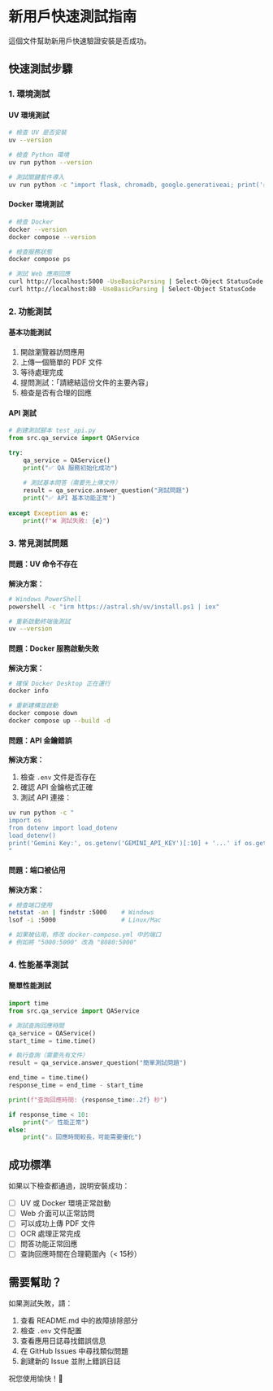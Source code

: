 # 新用戶快速測試指南

這個文件幫助新用戶快速驗證安裝是否成功。

## 快速測試步驟

### 1. 環境測試

#### UV 環境測試
```bash
# 檢查 UV 是否安裝
uv --version

# 檢查 Python 環境
uv run python --version

# 測試關鍵套件導入
uv run python -c "import flask, chromadb, google.generativeai; print('✅ 所有關鍵套件正常')"
```

#### Docker 環境測試
```bash
# 檢查 Docker
docker --version
docker compose --version

# 檢查服務狀態
docker compose ps

# 測試 Web 應用回應
curl http://localhost:5000 -UseBasicParsing | Select-Object StatusCode
curl http://localhost:80 -UseBasicParsing | Select-Object StatusCode
```

### 2. 功能測試

#### 基本功能測試
1. 開啟瀏覽器訪問應用
2. 上傳一個簡單的 PDF 文件
3. 等待處理完成
4. 提問測試：「請總結這份文件的主要內容」
5. 檢查是否有合理的回應

#### API 測試
```python
# 創建測試腳本 test_api.py
from src.qa_service import QAService

try:
    qa_service = QAService()
    print("✅ QA 服務初始化成功")
    
    # 測試基本問答（需要先上傳文件）
    result = qa_service.answer_question("測試問題")
    print("✅ API 基本功能正常")
    
except Exception as e:
    print(f"❌ 測試失敗: {e}")
```

### 3. 常見測試問題

#### 問題：UV 命令不存在
**解決方案：**
```bash
# Windows PowerShell
powershell -c "irm https://astral.sh/uv/install.ps1 | iex"

# 重新啟動終端後測試
uv --version
```

#### 問題：Docker 服務啟動失敗
**解決方案：**
```bash
# 確保 Docker Desktop 正在運行
docker info

# 重新建構並啟動
docker compose down
docker compose up --build -d
```

#### 問題：API 金鑰錯誤
**解決方案：**
1. 檢查 `.env` 文件是否存在
2. 確認 API 金鑰格式正確
3. 測試 API 連接：
```bash
uv run python -c "
import os
from dotenv import load_dotenv
load_dotenv()
print('Gemini Key:', os.getenv('GEMINI_API_KEY')[:10] + '...' if os.getenv('GEMINI_API_KEY') else 'Not Found')
"
```

#### 問題：端口被佔用
**解決方案：**
```bash
# 檢查端口使用
netstat -an | findstr :5000    # Windows
lsof -i :5000                  # Linux/Mac

# 如果被佔用，修改 docker-compose.yml 中的端口
# 例如將 "5000:5000" 改為 "8080:5000"
```

### 4. 性能基準測試

#### 簡單性能測試
```python
import time
from src.qa_service import QAService

# 測試查詢回應時間
qa_service = QAService()
start_time = time.time()

# 執行查詢（需要先有文件）
result = qa_service.answer_question("簡單測試問題")

end_time = time.time()
response_time = end_time - start_time

print(f"查詢回應時間: {response_time:.2f} 秒")

if response_time < 10:
    print("✅ 性能正常")
else:
    print("⚠️ 回應時間較長，可能需要優化")
```

## 成功標準

如果以下檢查都通過，說明安裝成功：

- [ ] UV 或 Docker 環境正常啟動
- [ ] Web 介面可以正常訪問
- [ ] 可以成功上傳 PDF 文件
- [ ] OCR 處理正常完成
- [ ] 問答功能正常回應
- [ ] 查詢回應時間在合理範圍內（< 15秒）

## 需要幫助？

如果測試失敗，請：

1. 查看 README.md 中的故障排除部分
2. 檢查 `.env` 文件配置
3. 查看應用日誌尋找錯誤信息
4. 在 GitHub Issues 中尋找類似問題
5. 創建新的 Issue 並附上錯誤日誌

祝您使用愉快！🎉
